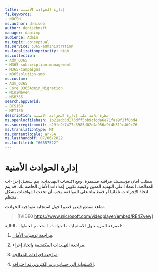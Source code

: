 ```yaml
---
title: إدارة الحوادث الأمنية
f1.keywords:
- NOCSH
ms.author: deniseb
author: denisebmsft
manager: dansimp
audience: Admin
ms.topic: conceptual
ms.service: o365-administration
ms.localizationpriority: high
ms.collection:
- Adm_O365
- M365-subscription-management
- M365-Campaigns
- m365solution-smb
ms.custom:
- Adm_O365
- Core_O365Admin_Migration
- MiniMaven
- MSB365
search.appverid:
- BCS160
- MET150
description: نظرة عامة على إدارة الحوادث الأمنية
ms.openlocfilehash: 1b21adb5d173dff5bb9cfcda6e71faa9f2ff0bd4
ms.sourcegitcommit: c29fc9d7477c3985d02d7a956a9f4b311c4d9c76
ms.translationtype: MT
ms.contentlocale: ar-SA
ms.lasthandoff: 07/06/2022
ms.locfileid: "66857522"
---
```

# <a name="security-incident-management"></a>إدارة الحوادث الأمنية

يتطلب أمان مؤسستك مراقبة مستمرة، ومع اكتشاف التهديدات، يتم تشغيل إجراءات المعالجة. اعتمادا على التهديد المعين وكيفية تكوين إعدادات الأمان الخاصة بك، قد يتم اتخاذ الإجراءات تلقائيا أو فقط بناء على الموافقة. يجب أن تحدث الموافقات بشكل منتظم.

شاهد مقطع فيديو قصيرا حول استجابة نموذجية للحوادث.

> [!VIDEO https://www.microsoft.com/videoplayer/embed/RE4Zvew]

لمعرفة المزيد حول الاستجابات للحوادث، استخدم الخطوات التالية:

1. [مراجعة توصيات الأمان](../security/defender-business/mdb-view-tvm-dashboard.md?toc=/microsoft-365/business-premium/toc.json&bc=/microsoft-365/business-premium/breadcrumb/toc.json).

2. [مراجعة التهديدات المكتشفة واتخاذ إجراء](m365bp-review-threats-take-action.md).

3. [مراجعة إجراءات المعالجة](m365bp-review-remediation-actions-devices.md).

4. [الاستجابة إلى حساب بريد إلكتروني تم اختراقه](../security/office-365-security/responding-to-a-compromised-email-account.md).